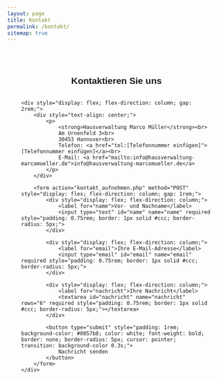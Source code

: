 ```yaml
---
layout: page
title: Kontakt
permalink: /kontakt/
sitemap: true
---
```

<section style="max-width: 900px; margin: auto; padding: 2rem; font-family: sans-serif;">
    <h1 style="text-align: center; margin-bottom: 2rem;">Kontaktieren Sie uns</h1>

    <div style="display: flex; flex-direction: column; gap: 2rem;">
        <div style="text-align: center;">
            <p>
                <strong>Hausverwaltung Marco Müller</strong><br>
                Am Urnenfeld 3<br>
                30453 Hannover<br>
                Telefon: <a href="tel:[Telefonnummer einfügen]">[Telefonnummer einfügen]</a><br>
                E-Mail: <a href="mailto:info@hausverwaltung-marcomueller.de">info@hausverwaltung-marcomueller.de</a>
            </p>
        </div>

        <form action="kontakt_aufnehmen.php" method="POST" style="display: flex; flex-direction: column; gap: 1rem;">
            <div style="display: flex; flex-direction: column;">
                <label for="name">Vor- und Nachname</label>
                <input type="text" id="name" name="name" required style="padding: 0.75rem; border: 1px solid #ccc; border-radius: 5px;">
            </div>

            <div style="display: flex; flex-direction: column;">
                <label for="email">Ihre E-Mail-Adresse</label>
                <input type="email" id="email" name="email" required style="padding: 0.75rem; border: 1px solid #ccc; border-radius: 5px;">
            </div>

            <div style="display: flex; flex-direction: column;">
                <label for="nachricht">Ihre Nachricht</label>
                <textarea id="nachricht" name="nachricht" rows="6" required style="padding: 0.75rem; border: 1px solid #ccc; border-radius: 5px;"></textarea>
            </div>

            <button type="submit" style="padding: 1rem; background-color: #0057b8; color: white; font-weight: bold; border: none; border-radius: 5px; cursor: pointer; transition: background-color 0.3s;">
                Nachricht senden
            </button>
        </form>
    </div>
</section>

<style>
    @media (min-width: 768px) {
        section > div {
            flex-direction: row;
            justify-content: space-between;
            align-items: flex-start;
        }

        form {
            flex: 1;
        }

        form div {
            width: 100%;
        }
    }

    button:hover {
        background-color: #004499;
    }
</style>
